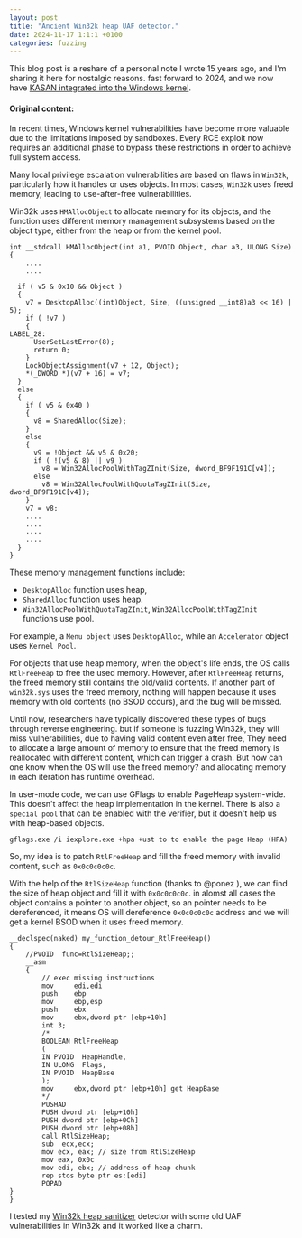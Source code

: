```yaml
---
layout: post
title: "Ancient Win32k heap UAF detector."
date: 2024-11-17 1:1:1 +0100
categories: fuzzing
---
```


This blog post is a reshare of a personal note I wrote 15 years ago, and I'm sharing it here for nostalgic reasons.
fast forward to 2024, and we now have [KASAN integrated into the Windows kernel](https://learn.microsoft.com/en-us/windows-hardware/drivers/devtest/kasan 
). 

#### Original content:

In recent times, Windows kernel vulnerabilities have become more valuable due to the limitations imposed by sandboxes. Every RCE exploit now requires an additional phase to bypass these restrictions in order to achieve full system access.

Many local privilege escalation vulnerabilities are based on flaws in `Win32k`, particularly how it handles or uses objects. In most cases, `Win32k` uses freed memory, leading to use-after-free vulnerabilities.

Win32k uses `HMAllocObject` to allocate memory for its objects, and the function uses different memory management subsystems based on the object type, either from the heap or from the kernel pool.
```
int __stdcall HMAllocObject(int a1, PVOID Object, char a3, ULONG Size)
{
	....
	....

  if ( v5 & 0x10 && Object )
  {
    v7 = DesktopAlloc((int)Object, Size, ((unsigned __int8)a3 << 16) | 5);
    if ( !v7 )
    {
LABEL_28:
      UserSetLastError(8);
      return 0;
    }
    LockObjectAssignment(v7 + 12, Object);
    *(_DWORD *)(v7 + 16) = v7;
  }
  else
  {
    if ( v5 & 0x40 )
    {
      v8 = SharedAlloc(Size);
    }
    else
    {
      v9 = !Object && v5 & 0x20;
      if ( !(v5 & 8) || v9 )
        v8 = Win32AllocPoolWithTagZInit(Size, dword_BF9F191C[v4]);
      else
        v8 = Win32AllocPoolWithQuotaTagZInit(Size, dword_BF9F191C[v4]);
    }
    v7 = v8;
	....
	....
	....
	....
  }
}
  ```
These memory management functions include:
* `DesktopAlloc` function uses heap,
* `SharedAlloc` function uses heap.
* `Win32AllocPoolWithQuotaTagZInit`, `Win32AllocPoolWithTagZInit` functions use pool.

For example, a `Menu object` uses `DesktopAlloc`, while an `Accelerator` object uses `Kernel Pool`.

For objects that use heap memory, when the object's life ends, the OS calls `RtlFreeHeap` to free the used memory. However, after `RtlFreeHeap` returns, the freed memory still contains the old/valid contents. If another part of `win32k.sys` uses the freed memory, nothing will happen because it uses memory with old contents (no BSOD occurs), and the bug will be missed.

Until now, researchers have typically discovered these types of bugs through reverse engineering. but if someone is fuzzing Win32k, they will miss vulnerabilities, due to having valid content even after free, They need to allocate a large amount of memory to ensure that the freed memory is reallocated with different content, which can trigger a crash. But how can one know when the OS will use the freed memory? and allocating memory in each iteration has runtime overhead.

In user-mode code, we can use GFlags to enable PageHeap system-wide. This doesn't affect the heap implementation in the kernel. There is also a `special pool` that can be enabled with the verifier, but it doesn't help us with heap-based objects.
```
gflags.exe /i iexplore.exe +hpa +ust to to enable the page Heap (HPA)
```
So, my idea is to patch `RtlFreeHeap` and fill the freed memory with invalid content, such as `0x0c0c0c0c`.

With the help of the `RtlSizeHeap` function (thanks to @ponez ), we can find the size of heap object and fill it with `0x0c0c0c0c`.
in alomst all cases the object contains a pointer to another object, so an pointer needs to be dereferenced, it means OS will dereference `0x0c0c0c0c` address and we will get a kernel BSOD when it uses freed memory.

```
__declspec(naked) my_function_detour_RtlFreeHeap()
{
	//PVOID  func=RtlSizeHeap;;
	__asm
	{		
		// exec missing instructions
		mov     edi,edi
		push    ebp
		mov     ebp,esp
		push    ebx
		mov     ebx,dword ptr [ebp+10h]
		int 3;
		/*
		BOOLEAN	RtlFreeHeap
		( 
		IN PVOID  HeapHandle,
		IN ULONG  Flags,
		IN PVOID  HeapBase
		); 
		mov     ebx,dword ptr [ebp+10h] get HeapBase  
		*/
		PUSHAD
		PUSH dword ptr [ebp+10h]
		PUSH dword ptr [ebp+0Ch]
		PUSH dword ptr [ebp+08h]
		call RtlSizeHeap;
		sub  ecx,ecx;
		mov ecx, eax; // size from RtlSizeHeap
		mov eax, 0x0c
		mov edi, ebx; // address of heap chunk
		rep stos byte ptr es:[edi]
		POPAD
}
}
```
I tested my [Win32k heap sanitizer](https://github.com/R00tkitSMM/Win32k-heap-sanitizer) detector with some old UAF vulnerabilities in Win32k and it worked like a charm.

